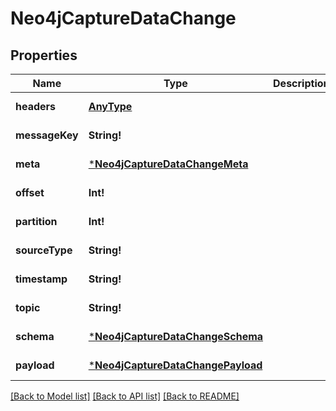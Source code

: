 # Neo4jCaptureDataChange

## Properties
Name | Type | Description | Notes
------------ | ------------- | ------------- | -------------
**headers** | [**AnyType**](AnyType.md) |  | [default to null]
**messageKey** | **String!** |  | [default to null]
**meta** | [***Neo4jCaptureDataChangeMeta**](Neo4jCaptureDataChange_meta.md) |  | [default to null]
**offset** | **Int!** |  | [default to null]
**partition** | **Int!** |  | [default to null]
**sourceType** | **String!** |  | [default to null]
**timestamp** | **String!** |  | [default to null]
**topic** | **String!** |  | [default to null]
**schema** | [***Neo4jCaptureDataChangeSchema**](Neo4jCaptureDataChange_schema.md) |  | [default to null]
**payload** | [***Neo4jCaptureDataChangePayload**](Neo4jCaptureDataChange_payload.md) |  | [default to null]

[[Back to Model list]](../README.md#documentation-for-models) [[Back to API list]](../README.md#documentation-for-api-endpoints) [[Back to README]](../README.md)


